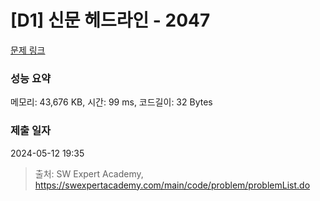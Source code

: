 # [D1] 신문 헤드라인 - 2047 

[문제 링크](https://swexpertacademy.com/main/code/problem/problemDetail.do?contestProbId=AV5QKsLaAy0DFAUq) 

### 성능 요약

메모리: 43,676 KB, 시간: 99 ms, 코드길이: 32 Bytes

### 제출 일자

2024-05-12 19:35



> 출처: SW Expert Academy, https://swexpertacademy.com/main/code/problem/problemList.do